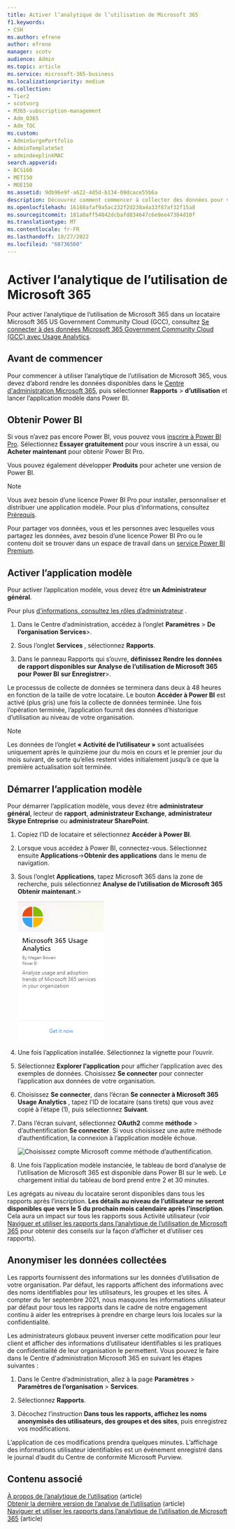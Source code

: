 ```yaml
---
title: Activer l’analytique de l’utilisation de Microsoft 365
f1.keywords:
- CSH
ms.author: efrene
author: efrene
manager: scotv
audience: Admin
ms.topic: article
ms.service: microsoft-365-business
ms.localizationpriority: medium
ms.collection:
- Tier2
- scotvorg
- M365-subscription-management
- Adm_O365
- Adm_TOC
ms.custom:
- AdminSurgePortfolio
- AdminTemplateSet
- admindeeplinkMAC
search.appverid:
- BCS160
- MET150
- MOE150
ms.assetid: 9db96e9f-a622-4d5d-b134-09dcace55b6a
description: Découvrez comment commencer à collecter des données pour votre locataire à l’aide de l’application modèle Analyse de l’utilisation Microsoft 365 dans Power BI.
ms.openlocfilehash: 16168afaf9a5ac232f2d238a4a33f87af32f15a8
ms.sourcegitcommit: 181a0aff54842dcbafd834647c6e9ee47304d10f
ms.translationtype: MT
ms.contentlocale: fr-FR
ms.lasthandoff: 10/27/2022
ms.locfileid: "68736560"
---
```

# <a name="enable-microsoft-365-usage-analytics"></a>Activer l’analytique de l’utilisation de Microsoft 365

Pour activer l’analytique de l’utilisation de Microsoft 365 dans un locataire Microsoft 365 US Government Community Cloud (GCC), consultez [Se connecter à des données Microsoft 365 Government Community Cloud (GCC) avec Usage Analytics](connect-to-gcc-data-with-usage-analytics.md).

## <a name="before-you-begin"></a>Avant de commencer

Pour commencer à utiliser l’analytique de l’utilisation de Microsoft 365, vous devez d’abord rendre les données disponibles dans le <a href="https://go.microsoft.com/fwlink/p/?linkid=2024339" target="_blank">Centre d'administration Microsoft 365</a>, puis sélectionner **Rapports** > **d’utilisation** et lancer l’application modèle dans Power BI.

## <a name="get-power-bi"></a>Obtenir Power BI

Si vous n’avez pas encore Power BI, vous pouvez vous [inscrire à Power BI Pro](https://go.microsoft.com/fwlink/p/?linkid=845347). Sélectionnez **Essayer gratuitement** pour vous inscrire à un essai, ou **Acheter maintenant** pour obtenir Power BI Pro.


Vous pouvez également développer **Produits** pour acheter une version de Power BI.

> [!NOTE]
> Vous avez besoin d’une licence Power BI Pro pour installer, personnaliser et distribuer une application modèle. Pour plus d’informations, consultez [Prérequis](/power-bi/service-template-apps-install-distribute?source=docs#prerequisites).

Pour partager vos données, vous et les personnes avec lesquelles vous partagez les données, avez besoin d’une licence Power BI Pro ou le contenu doit se trouver dans un espace de travail dans un [service Power BI Premium](/power-bi/service-premium-what-is).

## <a name="enable-the-template-app"></a>Activer l’application modèle

Pour activer l’application modèle, vous devez être **un Administrateur général**.

Pour plus [d’informations, consultez les rôles d’administrateur](../add-users/about-admin-roles.md) .

1. Dans le Centre d’administration, accédez à l’onglet **Paramètres** \> **De l’organisation Services**\>.

2. Sous l’onglet **Services** , sélectionnez  **Rapports**.

3. Dans le panneau Rapports qui s’ouvre, **définissez Rendre les données de rapport disponibles sur Analyse de l’utilisation de Microsoft 365 pour Power BI** **sur Enregistrer**\>.

Le processus de collecte de données se terminera dans deux à 48 heures en fonction de la taille de votre locataire. Le bouton **Accéder à Power BI** est activé (plus gris) une fois la collecte de données terminée. Une fois l’opération terminée, l’application fournit des données d’historique d’utilisation au niveau de votre organisation. 

> [!NOTE]
> Les données de l’onglet **« Activité de l’utilisateur »** sont actualisées uniquement après le quinzième jour du mois en cours et le premier jour du mois suivant, de sorte qu’elles restent vides initialement jusqu’à ce que la première actualisation soit terminée.

## <a name="start-the-template-app"></a>Démarrer l’application modèle

Pour démarrer l’application modèle, vous devez être **administrateur général**, lecteur de **rapport**, **administrateur Exchange**, **administrateur Skype Entreprise** ou **administrateur SharePoint**.

1. Copiez l’ID de locataire et sélectionnez **Accéder à Power BI**.

2. Lorsque vous accédez à Power BI, connectez-vous. Sélectionnez ensuite **Applications**->**Obtenir des applications** dans le menu de navigation.

3. Sous l’onglet **Applications**, tapez Microsoft 365 dans la zone de recherche, puis sélectionnez **Analyse de l’utilisation de Microsoft 365** **Obtenir maintenant**.\>

    [![Sélectionnez Obtenir maintenant.](../../media/78102250-9874-4a32-8365-436f13560b52.png)](https://app.powerbi.com/groups/me/getapps/services/cia_microsoft365.microsoft-365-usage-analytics)

4. Une fois l’application installée. Sélectionnez la vignette pour l’ouvrir.

5. Sélectionnez **Explorer l’application** pour afficher l’application avec des exemples de données. Choisissez **Se connecter** pour connecter l’application aux données de votre organisation.

6. Choisissez **Se connecter**, dans l’écran **Se connecter à Microsoft 365 Usage Analytics** , tapez l’ID de locataire (sans tirets) que vous avez copié à l’étape (1), puis sélectionnez **Suivant**.

7. Dans l’écran suivant, sélectionnez **OAuth2** comme **méthode** \> d’authentification **Se connecter**. Si vous choisissez une autre méthode d’authentification, la connexion à l’application modèle échoue.

    ![Choisissez compte Microsoft comme méthode d’authentification.](../../media/ab6f0463-c3f7-4088-a605-67c699fa86adnew.png)

8. Une fois l’application modèle instanciée, le tableau de bord d’analyse de l’utilisation de Microsoft 365 est disponible dans Power BI sur le web. Le chargement initial du tableau de bord prend entre 2 et 30 minutes.

Les agrégats au niveau du locataire seront disponibles dans tous les rapports après l’inscription. **Les détails au niveau de l’utilisateur ne seront disponibles que vers le 5 du prochain mois calendaire après l’inscription**. Cela aura un impact sur tous les rapports sous Activité utilisateur (voir [Naviguer et utiliser les rapports dans l’analytique de l’utilisation de Microsoft 365](navigate-and-utilize-reports.md) pour obtenir des conseils sur la façon d’afficher et d’utiliser ces rapports).

## <a name="make-the-collected-data-anonymous"></a>Anonymiser les données collectées

Les rapports fournissent des informations sur les données d’utilisation de votre organisation. Par défaut, les rapports affichent des informations avec des noms identifiables pour les utilisateurs, les groupes et les sites. À compter du 1er septembre 2021, nous masquons les informations utilisateur par défaut pour tous les rapports dans le cadre de notre engagement continu à aider les entreprises à prendre en charge leurs lois locales sur la confidentialité.
  
Les administrateurs globaux peuvent inverser cette modification pour leur client et afficher des informations d’utilisateur identifiables si les pratiques de confidentialité de leur organisation le permettent. Vous pouvez le faire dans le Centre d'administration Microsoft 365 en suivant les étapes suivantes :
  
1. Dans le Centre d’administration, allez à la page **Paramètres** \> **Paramètres de l’organisation** \> **Services**.

2. Sélectionnez **Rapports**. 
  
3. Décochez l’instruction **Dans tous les rapports, affichez les noms anonymisés des utilisateurs, des groupes et des sites**, puis enregistrez vos modifications.  
  
L’application de ces modifications prendra quelques minutes. L’affichage des informations utilisateur identifiables est un événement enregistré dans le journal d’audit du Centre de conformité Microsoft Purview.   

## <a name="related-content"></a>Contenu associé

[À propos de l’analytique de l’utilisation](usage-analytics.md) (article)\
[Obtenir la dernière version de l’analyse de l’utilisation](get-the-latest-version-of-usage-analytics.md) (article)\
[Naviguer et utiliser les rapports dans l’analytique de l’utilisation de Microsoft 365](navigate-and-utilize-reports.md) (article)
